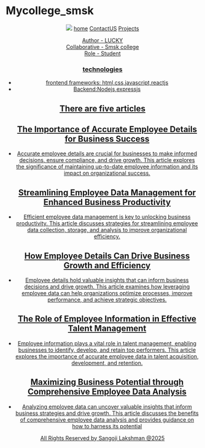 # Mycollege_smsk
<!Doctype html>
<html>
<head>
  <title>
    Smsk_result page
  </title>
</head>
<body>
  <header>
  <nav>
    <img src="/storage/emulated/O/Pictures/Screenshots/IMG_20250727_152905.jpg">
    <a href="#">home</a>
    <a href="#">ContactUS</a>
    <a href="#">Projects
  </nav>
    <main>
      <section>
        <p>
Author - LUCKY 
<br>
Collaborative - Smsk college 
<br>
Role - Student</p>
      <section>
        <h1>
          technologies</h1>
        <ul>
          <li>frontend frameworks: html,css,javascript,reactjs</li>
          <li>Backend:Nodejs,expressjs</li>
        </ul>
      </section>
      <article>
      <h2>There are five articles</h2>
        <ul>
<h2>The Importance of Accurate Employee Details for Business Success</h2>
        
<li>Accurate employee details are crucial for businesses to make informed decisions, ensure compliance, and drive growth. This article explores the significance of maintaining up-to-date employee information and its impact on organizational success.
</li>
<h2>Streamlining Employee Data Management for Enhanced Business Productivity</h2>
<li>Efficient employee data management is key to unlocking business productivity. This article discusses strategies for streamlining employee data collection, storage, and analysis to improve organizational efficiency.
</li>
<h2>How Employee Details Can Drive Business Growth and Efficiency
</h2>
<li>Employee details hold valuable insights that can inform business decisions and drive growth. This article examines how leveraging employee data can help organizations optimize processes, improve performance, and achieve strategic objectives.
</li>
<h2>The Role of Employee Information in Effective Talent Management
</h2>
<li>Employee information plays a vital role in talent management, enabling businesses to identify, develop, and retain top performers. This article explores the importance of accurate employee data in talent acquisition, development, and retention.
</li>
<h2>Maximizing Business Potential through Comprehensive Employee Data Analysis
  </h2>
<li>Analyzing employee data can uncover valuable insights that inform business strategies and drive growth. This article discusses the benefits of comprehensive employee data analysis and provides guidance on how to harness its potential
</li>
</ul>
</article>
  </main>
  <footer>
        All Rights Reserved by Sangoji Lakshman @2025
      
  </footer>
</body>
</html>
